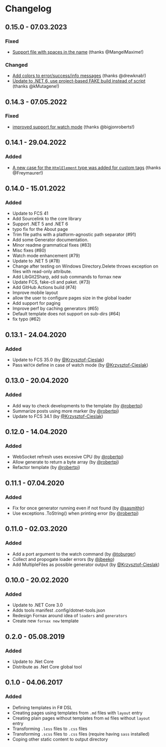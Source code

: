 # Changelog


## 0.15.0 - 07.03.2023

### Fixed
* [Support file with spaces in the name](https://github.com/ionide/Fornax/pull/116) (thanks @MangelMaxime!)

### Changed
* [Add colors to error/success/info messages](https://github.com/ionide/Fornax/pull/118) (thanks @drewknab!)
* [Update to .NET 6, use project-based FAKE build instead of script](https://github.com/ionide/Fornax/pull/122) (thanks @kMutagene!)

## 0.14.3 - 07.05.2022

### Fixed

* [improved support for watch mode](https://github.com/ionide/Fornax/pull/103) (thanks @bigjonroberts!)

## 0.14.1 - 29.04.2022

### Added

* [A new case for the `HtmlElement` type was added for custom tags](https://github.com/ionide/Fornax/pull/106) (thanks @Freymaurer!)

## 0.14.0 - 15.01.2022

### Added

* Update to FCS 41
* Add Sourcelink to the core library
* Support .NET 5 and .NET 6
* typo fix for the About page
* Trim file paths with a platform-agnostic path separator (#91)
* Add some Generator documentation.
* Minor readme grammatical fixes (#83)
* Misc fixes (#80)
* Watch mode enhancement (#79)
* Update to .NET 5 (#78)
* Change after testing on Windows Directory.Delete throws exception on files with read-only attribute.
* Add LibGit2Sharp, add sub commands to fornax new
* Update FCS, fake-cli and paket. (#73)
* Add GitHub Actions build (#74)
* Improve mobile layout
* allow the user to configure pages size in the global loader
* Add support for paging
* Improve perf by caching generators (#65)
* Default template does not support on sub-dirs (#64)
* fix typo (#62)

## 0.13.1 - 24.04.2020

### Added
* Update to FCS 35.0 (by [@Krzysztof-Cieslak](https://github.com/Krzysztof-Cieslak))
* Pass `WATCH` define in case of watch mode (by [@Krzysztof-Cieslak](https://github.com/Krzysztof-Cieslak))

## 0.13.0 - 20.04.2020
### Added
* Add way to check developments to the template (by [@robertpi](https://github.com/robertpi))
* Summarize posts using more marker (by [@robertpi](https://github.com/robertpi))
* Update to FCS 34.1 (by [@Krzysztof-Cieslak](https://github.com/Krzysztof-Cieslak))

## 0.12.0 - 14.04.2020
### Added
* WebSocket refresh uses excesive CPU (by [@robertpi](https://github.com/robertpi))
* Allow generate to return a byte array (by [@robertpi](https://github.com/robertpi))
* Refactor template (by [@robertpi](https://github.com/robertpi))

## 0.11.1 - 07.04.2020
### Added
* Fix for once generator running even if not found (by [@sasmithjr](https://github.com/sasmithjr))
* Use exceptions .ToString() when printing error (by [@robertpi](https://github.com/robertpi))

## 0.11.0 - 02.03.2020
### Added
* Add a port argument to the watch command  (by [@toburger](https://github.com/toburger))
* Collect and propogate loader errors (by [@jbeeko](https://github.com/jbeeko))
* Add MultipleFiles as possible generator output (by [@Krzysztof-Cieslak](https://github.com/Krzysztof-Cieslak))

## 0.10.0 - 20.02.2020
### Added
* Update to .NET Core 3.0
* Adds tools manifest .config/dotnet-tools.json
* Redesign Fornax around idea of `loaders` and `generators`
* Create new `fornax new` template

## 0.2.0 - 05.08.2019
### Added
* Update to .Net Core
* Distribute as .Net Core global tool

## 0.1.0 - 04.06.2017
### Added
* Defining templates in F# DSL
* Creating pages using templates from `.md` files with `layout` entry
* Creating plain pages without templates from `md` files without `layout` entry
* Transforming `.less` files to `.css` files
* Transforming `.scss` files to `.css` files (require having `sass` installed)
* Coping other static content to output directory